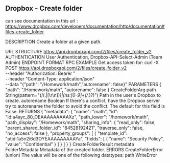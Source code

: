 ## Dropbox - Create folder


can see documentation in this url : https://www.dropbox.com/developers/documentation/http/documentation#files-create_folder

DESCRIPTION
Create a folder at a given path.

URL STRUCTURE
https://api.dropboxapi.com/2/files/create_folder_v2
AUTHENTICATION
User Authentication, Dropbox-API-Select-Admin (Team Admin)
ENDPOINT FORMAT
RPC
EXAMPLE
Get access token for:
curl -X POST https://api.dropboxapi.com/2/files/create_folder_v2 \
    --header "Authorization: Bearer " \
    --header "Content-Type: application/json" \
    --data "{\"path\": \"/Homework/math\",\"autorename\": false}"
PARAMETERS
{
    "path": "/Homework/math",
    "autorename": false
}
CreateFolderArg
path String(pattern="(/(.|[\r\n])*)|(ns:[0-9]+(/.*)?)") Path in the user's Dropbox to create.
autorename Boolean If there's a conflict, have the Dropbox server try to autorename the folder to avoid the conflict. The default for this field is False.
RETURNS
{
    "metadata": {
        "name": "math",
        "id": "id:a4ayc_80_OEAAAAAAAAAXz",
        "path_lower": "/homework/math",
        "path_display": "/Homework/math",
        "sharing_info": {
            "read_only": false,
            "parent_shared_folder_id": "84528192421",
            "traverse_only": false,
            "no_access": false
        },
        "property_groups": [
            {
                "template_id": "ptid:1a5n2i6d3OYEAAAAAAAAAYa",
                "fields": [
                    {
                        "name": "Security Policy",
                        "value": "Confidential"
                    }
                ]
            }
        ]
    }
}
CreateFolderResult
metadata FolderMetadata Metadata of the created folder.
ERRORS
CreateFolderError (union)
The value will be one of the following datatypes:
path WriteError